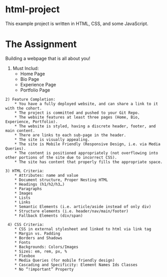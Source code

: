 # html-project

This example project is written in HTML, CSS, and some JavaScript.

# The Assignment

Building a webpage that is all about you!


   1) Must Includ:
        * Home Page
        * Bio Page
        * Experience Page
        * Portfolio Page
        
    2) Feature Completion:
        * You have a fully deployed website, and can share a link to it with the cohort.
        * The project is committed and pushed to your Git Repo.
        * The website features at least three pages (Home, Bio, Experience, Portfolio).
        * The website is styled, having a discrete header, footer, and main content.
        * There are links to each sub-page in the header.
        * The site is visually appealing.
        * The site is Mobile Friendly (Responsive Design, i.e. via Media Queries).
        * The content is positioned appropriately (not overflowing into other portions of the site due to incorrect CSS).
        * The site has content that properly fills the appropriate space.
        
    3) HTML Criteria:
        * Attributes: name and value
        * Document structure, Proper Nesting HTML
        * Headings (h1/h2/h3…)
        * Paragraphs
        * Images
        * Lists
        * Links
        * Semantic Elements (i.e. article/aside instead of only div)
        * Structure elements (i.e. header/nav/main/footer)
        * Fallback Elements (div/span)
        
     4) CSS Criteria:
        * CSS in external stylesheet and linked to html via link tag
        * Margin vs. Padding
        * Borders and Shadows
        * Fonts
        * Backgrounds: Colors/Images
        * Sizes: em, rem, px, %
        * Flexbox
        * Media Queries (for mobile friendly design)
        * Cascading and Specificity: Element Names Ids Classes
        * No “!important” Property
    
